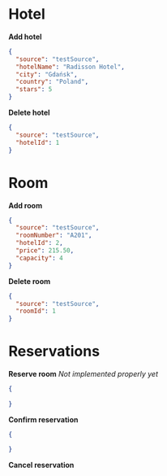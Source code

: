 # Hotel
**Add hotel**
```json
{
  "source": "testSource",
  "hotelName": "Radisson Hotel",
  "city": "Gdańsk",
  "country": "Poland",
  "stars": 5
}
```

**Delete hotel**
```json
{
  "source": "testSource",
  "hotelId": 1
}
```

# Room
**Add room**
```json
{
  "source": "testSource",
  "roomNumber": "A201",
  "hotelId": 2,
  "price": 215.50,
  "capacity": 4
}
```

**Delete room**
```json
{
  "source": "testSource",
  "roomId": 1
}
```

# Reservations
**Reserve room** _Not implemented properly yet_
```json
{
  
}
```

**Confirm reservation**
```json
{
  
}
```

**Cancel reservation**
```json

```